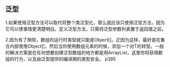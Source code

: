 ## 泛型

1.如果使用泛型方法可以取代将整个类泛型化，那么就应该只使用泛型方法，因为它可以使事情更清楚明白。定义泛型方法，只需将泛型参数列表置于返回值之前。

2.因为有了擦除，数组的运行时类型就只能是Object[]。正因为这样，最好是在集合内部使用Object[]，然后当你使用数组元素的时候，添加一个对T的转型。一般的解决方案是在任何想要创建泛型数组的地方都是用ArrayList，这里你将获得数组的行为，以及由泛型提供的编译期的类型安全。 p385